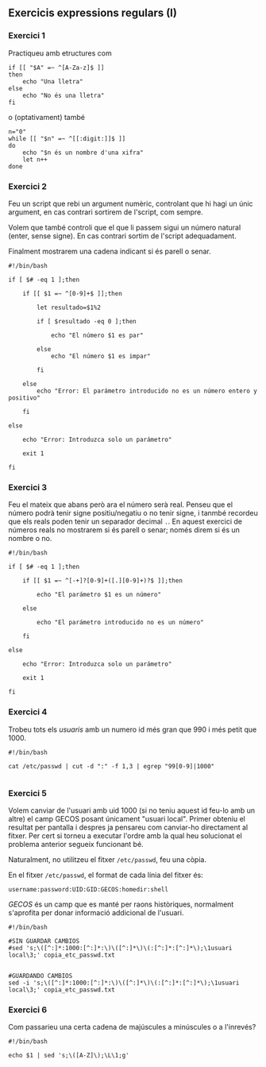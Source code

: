 ## Exercicis expressions regulars (I) 

### Exercici 1

Practiqueu amb etructures com

```
if [[ "$A" =~ ^[A-Za-z]$ ]]
then
    echo "Una lletra"
else
    echo "No és una lletra"
fi
```

o (optativament) també

```
n="0"
while [[ "$n" =~ ^[[:digit:]]$ ]]
do 
    echo "$n és un nombre d'una xifra"
    let n++
done
```

### Exercici 2

Feu un script que rebi un argument numèric, controlant que hi hagi un únic argument, 
en cas contrari sortirem de l'script, com sempre.

Volem que també controli que el que li passem sigui un número natural (enter, sense signe). 
En cas contrari sortim de l'script adequadament.

Finalment mostrarem una cadena indicant si és parell o senar.

```
#!/bin/bash

if [ $# -eq 1 ];then

    if [[ $1 =~ ^[0-9]+$ ]];then

        let resultado=$1%2

        if [ $resultado -eq 0 ];then
        
            echo "El número $1 es par"
        
        else
            echo "El número $1 es impar"

        fi

    else
        echo "Error: El parámetro introducido no es un número entero y positivo"

    fi

else

    echo "Error: Introduzca solo un parámetro"

    exit 1

fi
```

### Exercici 3

Feu el mateix que abans però ara el número serà real. Penseu que el número
podrà tenir signe positiu/negatiu o no tenir signe, i tanmbé recordeu que els
reals poden tenir un separador decimal `.`. En aquest exercici de números
reals no mostrarem si és parell o senar; només direm si és un nombre o no.

```
#!/bin/bash

if [ $# -eq 1 ];then

    if [[ $1 =~ ^[-+]?[0-9]+([.][0-9]+)?$ ]];then

        echo "El parámetro $1 es un número"

    else

        echo "El parámetro introducido no es un número"

    fi

else

    echo "Error: Introduzca solo un parámetro"

    exit 1

fi
```

### Exercici 4

Trobeu tots els *usuaris* amb un numero id més gran que 990 i més petit que
1000.

```
#!/bin/bash

cat /etc/passwd | cut -d ":" -f 1,3 | egrep "99[0-9]|1000"


```

### Exercici 5

Volem canviar de l'usuari amb uid 1000 (si no teniu aquest id feu-lo amb un
altre) el camp GECOS posant únicament "usuari local". Primer obteniu el
resultat per pantalla i despres ja pensareu com canviar-ho directament al
fitxer. Per cert si torneu a executar l'ordre amb la qual heu solucionat el
problema anterior segueix funcionant bé.

Naturalment, no utilitzeu el fitxer ```/etc/passwd```, feu una còpia.

En el fitxer `/etc/passwd`, el format de cada línia del fitxer és:

```
username:password:UID:GID:GECOS:homedir:shell
```

_GECOS_ és un camp que es manté per raons històriques, normalment s'aprofita
per donar informació addicional de l'usuari.

```
#!/bin/bash

#SIN GUARDAR CAMBIOS
#sed 's;\([^:]*:1000:[^:]*:\)\([^:]*\)\(:[^:]*:[^:]*\);\1usuari local\3;' copia_etc_passwd.txt


#GUARDANDO CAMBIOS
sed -i 's;\([^:]*:1000:[^:]*:\)\([^:]*\)\(:[^:]*:[^:]*\);\1usuari local\3;' copia_etc_passwd.txt
```

### Exercici 6

Com passarieu una certa cadena de majúscules a minúscules o a l'inrevés?

```
#!/bin/bash

echo $1 | sed 's;\([A-Z]\);\L\1;g'
```